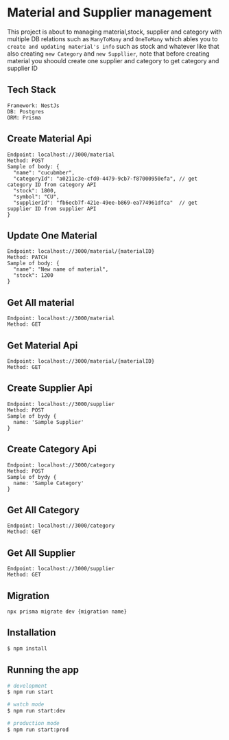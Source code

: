 # Material and Supplier management

This project is about to managing material,stock, supplier and category with multiple DB relations such as `ManyToMany` and `OneToMany` which ables you to `create and updating material's info` such as stock and whatever like that also creating `new Category` and `new Suppllier`, note that before creating material you shoould create one supplier and category to get category and supplier ID   

## Tech Stack
    Framework: NestJs
    DB: Postgres  
    ORM: Prisma 
## Create Material  Api
    Endpoint: localhost://3000/material
    Method: POST
    Sample of body: {
      "name": "cucubmber",
      "categoryId": "a0211c3e-cfd0-4479-9cb7-f87000950efa", // get category ID from category API
      "stock": 1800,
      "symbol": "CU",
      "supplierId": "fb6ecb7f-421e-49ee-b869-ea774961dfca"  // get supplier ID from supplier API
    }

## Update One Material
    Endpoint: localhost://3000/material/{materialID}
    Method: PATCH
    Sample of body: {
      "name": "New name of material",
      "stock": 1200 
    }  
## Get All material
    Endpoint: localhost://3000/material
    Method: GET

## Get Material Api
    Endpoint: localhost://3000/material/{materialID}
    Method: GET

## Create Supplier Api
    Endpoint: localhost://3000/supplier
    Method: POST
    Sample of bydy {
      name: 'Sample Supplier'
    }

## Create Category Api
    Endpoint: localhost://3000/category
    Method: POST
    Sample of bydy {
      name: 'Sample Category'
    }

## Get All Category
    Endpoint: localhost://3000/category
    Method: GET

## Get All Supplier
    Endpoint: localhost://3000/supplier
    Method: GET

    
## Migration
    npx prisma migrate dev {migration name}  

## Installation

```bash
$ npm install
```

## Running the app

```bash
# development
$ npm run start

# watch mode
$ npm run start:dev

# production mode
$ npm run start:prod
```
